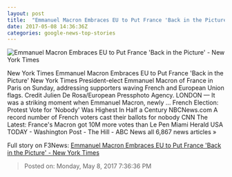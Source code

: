 ```yaml
---
layout: post
title:  "Emmanuel Macron Embraces EU to Put France 'Back in the Picture' - New York Times"
date: 2017-05-08 14:36:36Z
categories: google-news-top-stories
---
```


![Emmanuel Macron Embraces EU to Put France 'Back in the Picture' - New York Times](https://static01.nyt.com/images/2017/05/09/world/09Eu-france1/09Eu-france1-facebookJumbo.jpg)

New York Times Emmanuel Macron Embraces EU to Put France 'Back in the Picture' New York Times President-elect Emmanuel Macron of France in Paris on Sunday, addressing supporters waving French and European Union flags. Credit Julien De Rosa/European Pressphoto Agency. LONDON — It was a striking moment when Emmanuel Macron, newly ... French Election: Protest Vote for 'Nobody' Was Highest In Half a Century NBCNews.com A record number of French voters cast their ballots for nobody CNN The Latest: France's Macron got 10M more votes than Le Pen Miami Herald USA TODAY - Washington Post - The Hill - ABC News all 6,867 news articles »


Full story on F3News: [Emmanuel Macron Embraces EU to Put France 'Back in the Picture' - New York Times](http://www.f3nws.com/n/kMWPDG)

> Posted on: Monday, May 8, 2017 7:36:36 PM
